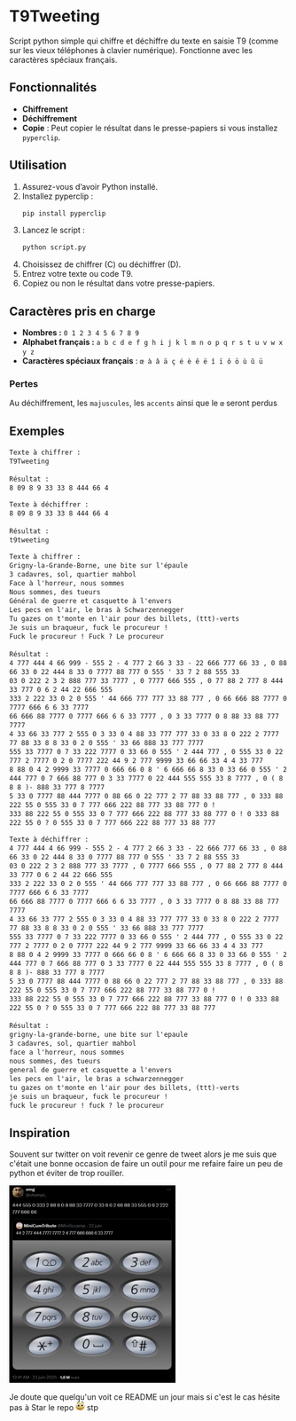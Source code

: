 # T9Tweeting

Script python simple qui chiffre et déchiffre du texte en saisie T9 (comme sur les vieux téléphones à clavier numérique). Fonctionne avec les caractères spéciaux français.

## Fonctionnalités

- **Chiffrement**
- **Déchiffrement**
- **Copie** : Peut copier le résultat dans le presse-papiers si vous installez `pyperclip`.

## Utilisation

1. Assurez-vous d’avoir Python installé.
2. Installez pyperclip :
   ```sh
   pip install pyperclip
   ```
3. Lancez le script :
   ```sh
   python script.py
   ```
4. Choisissez de chiffrer (C) ou déchiffrer (D).
5. Entrez votre texte ou code T9.
6. Copiez ou non le résultat dans votre presse-papiers.

## Caractères pris en charge

- **Nombres :** `0 1 2 3 4 5 6 7 8 9`
- **Alphabet français :** `a b c d e f g h i j k l m n o p q r s t u v w x y z`
- **Caractères spéciaux français** : `œ à â ä ç é è ê ë î ï ô ö ù û ü`

### Pertes
Au déchiffrement, les `majuscules`, les `accents` ainsi que le `œ` seront perdus

## Exemples

```
Texte à chiffrer :
T9Tweeting

Résultat :
8 09 8 9 33 33 8 444 66 4
```
```
Texte à déchiffrer :
8 09 8 9 33 33 8 444 66 4

Résultat :
t9tweeting
```

```
Texte à chiffrer :
Grigny-la-Grande-Borne, une bite sur l'épaule
3 cadavres, sol, quartier mahbol
Face à l'horreur, nous sommes
Nous sommes, des tueurs
Général de guerre et casquette à l'envers
Les pecs en l'air, le bras à Schwarzennegger
Tu gazes on t'monte en l'air pour des billets, (ttt)-verts
Je suis un braqueur, fuck le procureur !
Fuck le procureur ! Fuck ? Le procureur

Résultat :
4 777 444 4 66 999 - 555 2 - 4 777 2 66 3 33 - 22 666 777 66 33 , 0 88 66 33 0 22 444 8 33 0 7777 88 777 0 555 ' 33 7 2 88 555 33
03 0 222 2 3 2 888 777 33 7777 , 0 7777 666 555 , 0 77 88 2 777 8 444 33 777 0 6 2 44 22 666 555
333 2 222 33 0 2 0 555 ' 44 666 777 777 33 88 777 , 0 66 666 88 7777 0 7777 666 6 6 33 7777
66 666 88 7777 0 7777 666 6 6 33 7777 , 0 3 33 7777 0 8 88 33 88 777 7777
4 33 66 33 777 2 555 0 3 33 0 4 88 33 777 777 33 0 33 8 0 222 2 7777 77 88 33 8 8 33 0 2 0 555 ' 33 66 888 33 777 7777
555 33 7777 0 7 33 222 7777 0 33 66 0 555 ' 2 444 777 , 0 555 33 0 22 777 2 7777 0 2 0 7777 222 44 9 2 777 9999 33 66 66 33 4 4 33 777
8 88 0 4 2 9999 33 7777 0 666 66 0 8 ' 6 666 66 8 33 0 33 66 0 555 ' 2 444 777 0 7 666 88 777 0 3 33 7777 0 22 444 555 555 33 8 7777 , 0 ( 8 8 8 )- 888 33 777 8 7777
5 33 0 7777 88 444 7777 0 88 66 0 22 777 2 77 88 33 88 777 , 0 333 88 222 55 0 555 33 0 7 777 666 222 88 777 33 88 777 0 !
333 88 222 55 0 555 33 0 7 777 666 222 88 777 33 88 777 0 ! 0 333 88 222 55 0 ? 0 555 33 0 7 777 666 222 88 777 33 88 777
```
```
Texte à déchiffrer :
4 777 444 4 66 999 - 555 2 - 4 777 2 66 3 33 - 22 666 777 66 33 , 0 88 66 33 0 22 444 8 33 0 7777 88 777 0 555 ' 33 7 2 88 555 33
03 0 222 2 3 2 888 777 33 7777 , 0 7777 666 555 , 0 77 88 2 777 8 444 33 777 0 6 2 44 22 666 555
333 2 222 33 0 2 0 555 ' 44 666 777 777 33 88 777 , 0 66 666 88 7777 0 7777 666 6 6 33 7777
66 666 88 7777 0 7777 666 6 6 33 7777 , 0 3 33 7777 0 8 88 33 88 777 7777
4 33 66 33 777 2 555 0 3 33 0 4 88 33 777 777 33 0 33 8 0 222 2 7777 77 88 33 8 8 33 0 2 0 555 ' 33 66 888 33 777 7777
555 33 7777 0 7 33 222 7777 0 33 66 0 555 ' 2 444 777 , 0 555 33 0 22 777 2 7777 0 2 0 7777 222 44 9 2 777 9999 33 66 66 33 4 4 33 777
8 88 0 4 2 9999 33 7777 0 666 66 0 8 ' 6 666 66 8 33 0 33 66 0 555 ' 2 444 777 0 7 666 88 777 0 3 33 7777 0 22 444 555 555 33 8 7777 , 0 ( 8 8 8 )- 888 33 777 8 7777
5 33 0 7777 88 444 7777 0 88 66 0 22 777 2 77 88 33 88 777 , 0 333 88 222 55 0 555 33 0 7 777 666 222 88 777 33 88 777 0 !
333 88 222 55 0 555 33 0 7 777 666 222 88 777 33 88 777 0 ! 0 333 88 222 55 0 ? 0 555 33 0 7 777 666 222 88 777 33 88 777

Résultat :
grigny-la-grande-borne, une bite sur l'epaule
3 cadavres, sol, quartier mahbol
face a l'horreur, nous sommes
nous sommes, des tueurs
general de guerre et casquette a l'envers
les pecs en l'air, le bras a schwarzennegger
tu gazes on t'monte en l'air pour des billets, (ttt)-verts
je suis un braqueur, fuck le procureur !
fuck le procureur ! fuck ? le procureur
```

## Inspiration
Souvent sur twitter on voit revenir ce genre de tweet alors je me suis que c'était une bonne occasion de faire un outil pour me refaire faire un peu de python et éviter de trop rouiller.

<img src="./images/t9tweeting.png" alt="Exemple de tweet en T9" width="300px"/>

Je doute que quelqu'un voit ce README un jour mais si c'est le cas hésite pas à Star le repo <img src="./images/aga.png" alt="emote 'aga' de 7tv" width="16px"/> stp